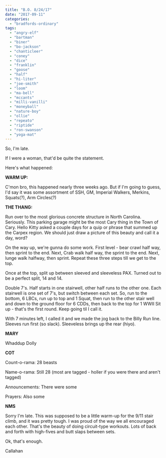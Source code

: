 ```yaml
---
title: "B.O. 8/24/17"
date: "2017-09-11"
categories: 
  - "bradfords-ordinary"
tags: 
  - "angry-elf"
  - "bartman"
  - "biner"
  - "bo-jackson"
  - "chanticleer"
  - "coney"
  - "dice"
  - "franklin"
  - "goose"
  - "half"
  - "hi-liter"
  - "joe-smith"
  - "loom"
  - "ma-bell"
  - "mccants"
  - "milli-vanilli"
  - "moneyball"
  - "nature-boy"
  - "ollie"
  - "repeato"
  - "riptide"
  - "ron-swanson"
  - "yoga-mat"
---
```


So, I'm late.

If I were a woman, that'd be quite the statement.

Here's what happened:

**WARM UP:**

C'mon bro, this happened nearly three weeks ago. But if I'm going to guess, I'd say it was some assortment of SSH, GM, Imperial Walkers, Merkins, Squats(?), Arm Circles(?)

**THE THANG:**

Run over to the most glorious concrete structure in North Carolina. Seriously. This parking garage might be the most Cary thing in the Town of Cary. Hello Kitty asked a couple days for a quip or phrase that summed up the Carpex region. We should just draw a picture of this beauty and call it a day, word?

On the way up, we're gunna do some work. First level - bear crawl half way, then sprint to the end. Next, Crab walk half way, the sprint to the end. Next, lunge walk halfway, then sprint. Repeat these three steps till we get to the top.

Once at the top, split up between sleeved and sleeveless PAX. Turned out to be a perfect split, 14 and 14.

Double 7's. Half starts in one stairwell, other half runs to the other one. Each stairwell is one set of 7's, but switch between each set. So, run to the bottom, 6 LBCs, run up to top and 1 Squat, then run to the other stair well and down to the ground floor for 6 CDDs, then back to the top for 1 WWII Sit up - that's the first round. Keep going til I call it.

With 7 minutes left, I called it and we made the jog back to the Billy Run line. Sleeves run first (so slack). Sleeveless brings up the rear (hiyo).

**MARY**

Whaddup Dolly

**COT**

Count-o-rama: 28 beasts

Name-o-rama: Still 28 (most are tagged - holler if you were there and aren't tagged)

Announcements: There were some

Prayers: Also some

**NMS**

Sorry I'm late. This was supposed to be a little warm-up for the 9/11 stair climb, and it was pretty tough. I was proud of the way we all encouraged each other. That's the beauty of doing circuit-type workouts. Lots of back and forth with high-fives and butt slaps between sets.

Ok, that's enough.

Callahan
